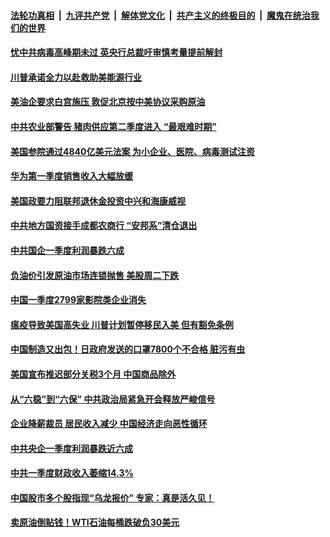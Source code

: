 ####  [法轮功真相](../../../../basic/blob/master/README.md?t=04222001) &nbsp;|&nbsp; [九评共产党](../../../../9ping.md/blob/master/README.md?t=04222001) &nbsp;|&nbsp; [解体党文化](../../../../jtdwh.md/blob/master/README.md?t=04222001)  &nbsp;|&nbsp; [共产主义的终极目的](../../../../gczydzjmd.md/blob/master/README.md?t=04222001) &nbsp;|&nbsp; [魔鬼在统治我们的世界](../../../../mgztzwmdsj.md/blob/master/README.md?t=04222001) 

#### [忧中共病毒高峰期未过 英央行总裁吁审慎考量提前解封](../pages/soh7/370000.md?t=04222001) 
#### [川普承诺全力以赴救助美能源行业](../pages/soh7/369883.md?t=04222001) 
#### [美油企要求白宫施压 敦促北京按中美协议采购原油](../pages/soh7/369871.md?t=04222001) 
#### [中共农业部警告 猪肉供应第二季度进入 “最艰难时期”](../pages/soh7/369814.md?t=04222001) 
#### [美国参院通过4840亿美元法案 为小企业、医院、病毒测试注资](../pages/soh7/369826.md?t=04222001) 
#### [华为第一季度销售收入大幅放缓](../pages/soh7/369754.md?t=04222001) 
#### [美国政要力阻联邦退休金投资中兴和海康威视](../pages/soh7/369748.md?t=04222001) 
#### [中共地方国资接手成都农商行 “安邦系”清仓退出](../pages/soh7/369766.md?t=04222001) 
#### [中共国企一季度利润暴跌六成](../pages/soh7/369757.md?t=04222001) 
#### [负油价引发原油市场连锁抛售 美股周二下跌](../pages/soh7/369799.md?t=04222001) 
#### [中国一季度2799家影院类企业消失](../pages/soh7/369769.md?t=04222001) 
#### [瘟疫导致美国高失业 川普计划暂停移民入美 但有豁免条例](../pages/soh7/369580.md?t=04222001) 
#### [中国制造又出包！日政府发送的口罩7800个不合格 脏污有虫](../pages/soh7/369556.md?t=04222001) 
#### [美国宣布推迟部分关税3个月 中国商品除外 ](../pages/soh7/369502.md?t=04222001) 
#### [从“六稳”到“六保” 中共政治局紧急开会释放严峻信号](../pages/soh7/369373.md?t=04222001) 
#### [企业降薪裁员 居民收入减少 中国经济走向恶性循环](../pages/soh7/369388.md?t=04222001) 
#### [中共央企一季度利润暴跌近六成](../pages/soh7/369382.md?t=04222001) 
#### [中共一季度财政收入萎缩14.3% ](../pages/soh7/369379.md?t=04222001) 
#### [中国股市多个股指现“乌龙报价”  专家：真是活久见！](../pages/soh7/369397.md?t=04222001) 
#### [卖原油倒贴钱！WTI石油每桶跌破负30美元 ](../pages/soh7/369316.md?t=04222001) 
